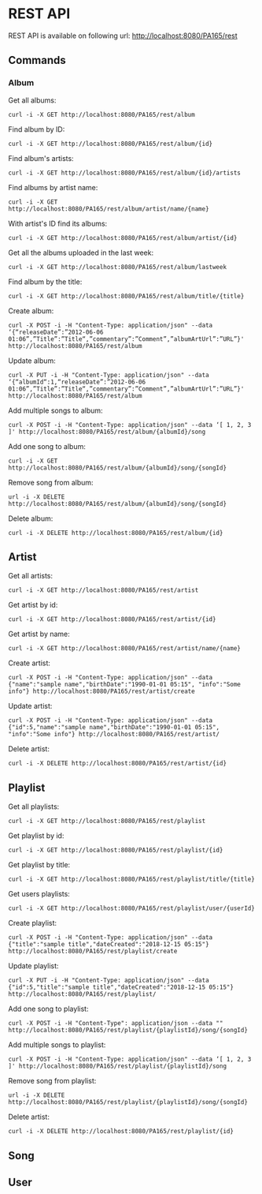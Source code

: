 # REST API

REST API is available on following url: [http://localhost:8080/PA165/rest](http://localhost:8080/PA165/rest)

## Commands

### Album

Get all albums:

```
curl -i -X GET http://localhost:8080/PA165/rest/album
```

Find album by ID:

```
curl -i -X GET http://localhost:8080/PA165/rest/album/{id}
```

Find album's artists:

```
curl -i -X GET http://localhost:8080/PA165/rest/album/{id}/artists
```

Find albums by artist name:

```
curl -i -X GET http://localhost:8080/PA165/rest/album/artist/name/{name}
```

With artist's ID find its albums:

```
curl -i -X GET http://localhost:8080/PA165/rest/album/artist/{id}
```

Get all the albums uploaded in the last week:

```
curl -i -X GET http://localhost:8080/PA165/rest/album/lastweek

```
Find album by the title:

```
curl -i -X GET http://localhost:8080/PA165/rest/album/title/{title}
```

Create album:

```
curl -X POST -i -H "Content-Type: application/json" --data ‘{“releaseDate”:”2012-06-06 01:06”,”Title”:”Title“,”commentary”:”Comment”,”albumArtUrl”:”URL”}' http://localhost:8080/PA165/rest/album
```

Update album:

```
curl -X PUT -i -H "Content-Type: application/json" --data ‘{“albumId“:1,“releaseDate”:”2012-06-06 01:06”,”Title”:”Title“,”commentary”:”Comment”,”albumArtUrl”:”URL”}' http://localhost:8080/PA165/rest/album
```

Add multiple songs to album:

```
curl -X POST -i -H "Content-Type: application/json" --data ‘[ 1, 2, 3 ]' http://localhost:8080/PA165/rest/album/{albumId}/song
```

Add one song to album:

```
curl -i -X GET http://localhost:8080/PA165/rest/album/{albumId}/song/{songId}
```

Remove song from album:

```
url -i -X DELETE http://localhost:8080/PA165/rest/album/{albumId}/song/{songId}
```

Delete album:

```
curl -i -X DELETE http://localhost:8080/PA165/rest/album/{id}
```

## Artist

Get all artists:

```
curl -i -X GET http://localhost:8080/PA165/rest/artist
```

Get artist by id:

```
curl -i -X GET http://localhost:8080/PA165/rest/artist/{id}
```

Get artist by name:

```
curl -i -X GET http://localhost:8080/PA165/rest/artist/name/{name}
```

Create artist:

```
curl -X POST -i -H "Content-Type: application/json" --data {"name":"sample name","birthDate":"1990-01-01 05:15", "info":"Some info"} http://localhost:8080/PA165/rest/artist/create
```

Update artist:

```
curl -X POST -i -H "Content-Type: application/json" --data {"id":5,"name":"sample name","birthDate":"1990-01-01 05:15", "info":"Some info"} http://localhost:8080/PA165/rest/artist/
```

Delete artist:

```
curl -i -X DELETE http://localhost:8080/PA165/rest/artist/{id}
```

## Playlist

Get all playlists:

```
curl -i -X GET http://localhost:8080/PA165/rest/playlist
```

Get playlist by id:

```
curl -i -X GET http://localhost:8080/PA165/rest/playlist/{id}
```

Get playlist by title:

```
curl -i -X GET http://localhost:8080/PA165/rest/playlist/title/{title}
```

Get users playlists:

```
curl -i -X GET http://localhost:8080/PA165/rest/playlist/user/{userId}
```

Create playlist:

```
curl -X POST -i -H "Content-Type: application/json" --data {"title":"sample title","dateCreated":"2018-12-15 05:15"} http://localhost:8080/PA165/rest/playlist/create
```

Update playlist:

```
curl -X PUT -i -H "Content-Type: application/json" --data {"id":5,"title":"sample title","dateCreated":"2018-12-15 05:15"} http://localhost:8080/PA165/rest/playlist/
```

Add one song to playlist:

```
curl -X POST -i -H "Content-Type": application/json --data "" http://localhost:8080/PA165/rest/playlist/{playlistId}/song/{songId}
```

Add multiple songs to playlist:
 ```
curl -X POST -i -H "Content-Type: application/json" --data ‘[ 1, 2, 3 ]' http://localhost:8080/PA165/rest/playlist/{playlistId}/song
```

Remove song from playlist:

```
url -i -X DELETE http://localhost:8080/PA165/rest/playlist/{playlistId}/song/{songId}
```

Delete artist:

```
curl -i -X DELETE http://localhost:8080/PA165/rest/playlist/{id}
```

## Song

## User
